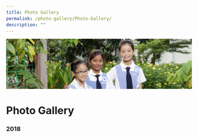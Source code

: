 ```yaml
---
title: Photo Gallery
permalink: /photo-gallery/Photo-Gallery/
description: ""
---
```

![](/images/banner-calendar.jpg)

Photo Gallery
=============

### **2018**

